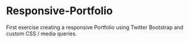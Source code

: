 # Responsive-Portfolio

First exercise creating a responsive Portfolio using Twitter Bootstrap and custom CSS / media queries.
